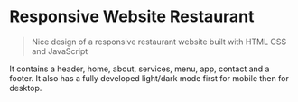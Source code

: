 # Responsive Website Restaurant
> Nice design of a responsive restaurant website built with HTML CSS and JavaScript

It contains a header, home, about, services, menu, app, contact and a footer. It also has a fully developed light/dark mode first for mobile then for desktop.




